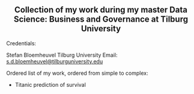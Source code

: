 <center> <h2>Collection of my work during my master Data Science: Business and Governance at Tilburg University</h2> </center>

Credentials:

  Stefan Bloemheuvel
  Tilburg University
  Email: s.d.bloemheuvel@tilburguniversity.edu

Ordered list of my work, ordered from simple to complex:
<ul>
  <li>Titanic prediction of survival</li>
</ul>

